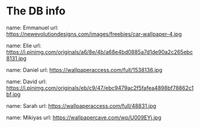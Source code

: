 # The DB info 

name: Emmanuel
url: https://newevolutiondesigns.com/images/freebies/car-wallpaper-4.jpg

name: Elie
url: https://i.pinimg.com/originals/a6/8e/4b/a68e4bd0885a7d1de90a2c265ebc8131.jpg

name: Daniel 
url: https://wallpaperaccess.com/full/1538136.jpg

name: David
url: https://i.pinimg.com/originals/eb/c9/47/ebc9479ac2f5fafea4898bf78862c1bf.jpg

name: Sarah 
url: https://wallpaperaccess.com/full/48831.jpg

name: Mikiyas
url: https://wallpapercave.com/wp/U009EYj.jpg